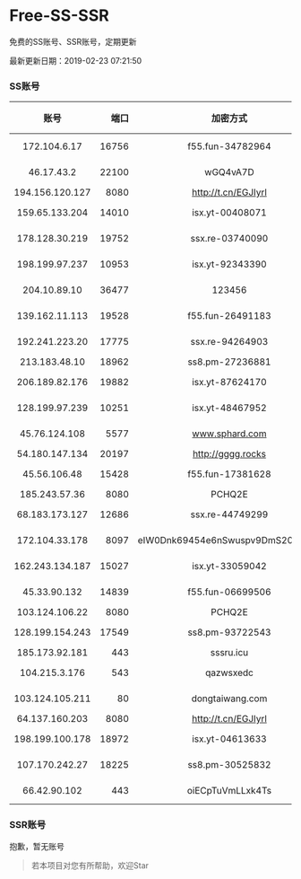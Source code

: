 # Free-SS-SSR

免费的SS账号、SSR账号，定期更新

最新更新日期：2019-02-23 07:21:50 

### SS账号

|账号|端口|加密方式|密码|更新时间|国家|
|:-----:|-----:|:----:|:----:|:----:|:----:|
|172.104.6.17|16756|f55.fun-34782964|aes-256-cfb|07:17:04|US|
|46.17.43.2|22100|wGQ4vA7D|aes-256-gcm|07:17:11|RU|
|194.156.120.127|8080|http://t.cn/EGJIyrl|rc4-md5|07:17:12|RU|
|159.65.133.204|14010|isx.yt-00408071|aes-256-cfb|07:17:05|SG|
|178.128.30.219|19752|ssx.re-03740090|aes-256-cfb|07:17:06|SG|
|198.199.97.237|10953|isx.yt-92343390|aes-256-cfb|07:17:04|US|
|204.10.89.10|36477|123456|aes-256-cfb|07:17:11|US|
|139.162.11.113|19528|f55.fun-26491183|aes-256-cfb|07:17:05|SG|
|192.241.223.20|17775|ssx.re-94264903|aes-256-cfb|07:17:05|US|
|213.183.48.10|18962|ss8.pm-27236881|rc4-md5|07:17:05|RU|
|206.189.82.176|19882|isx.yt-87624170|aes-256-cfb|07:17:06|SG|
|128.199.97.239|10251|isx.yt-48467952|aes-256-cfb|07:17:06|SG|
|45.76.124.108|5577|www.sphard.com|aes-256-cfb|07:17:12|AU|
|54.180.147.134|20197|http://gggg.rocks|chacha20|07:17:12|KR|
|45.56.106.48|15428|f55.fun-17381628|aes-256-cfb|07:17:03|US|
|185.243.57.36|8080|PCHQ2E|rc4-md5|07:17:12|US|
|68.183.173.127|12686|ssx.re-44749299|aes-256-cfb|07:17:05|US|
|172.104.33.178|8097|eIW0Dnk69454e6nSwuspv9DmS201tQ0D|aes-256-cfb|07:17:06|SG|
|162.243.134.187|15027|isx.yt-33059042|aes-256-cfb|07:17:04|US|
|45.33.90.132|14839|f55.fun-06699506|aes-256-cfb|07:17:04|US|
|103.124.106.22|8080|PCHQ2E|rc4-md5|07:17:11|US|
|128.199.154.243|17549|ss8.pm-93722543|aes-256-cfb|07:17:05|SG|
|185.173.92.181|443|sssru.icu|rc4-md5|07:17:13|RU|
|104.215.3.176|543|qazwsxedc|aes-256-gcm|07:17:12|JP|
|103.124.105.211|80|dongtaiwang.com|aes-256-cfb|07:17:06|US|
|64.137.160.203|8080|http://t.cn/EGJIyrl|rc4-md5|07:17:13|CA|
|198.199.100.178|18972|isx.yt-04613633|aes-256-cfb|07:17:04|US|
|107.170.242.27|18225|ss8.pm-30525832|aes-256-cfb|07:17:04|US|
|66.42.90.102|443|oiECpTuVmLLxk4Ts|aes-256-cfb|07:17:11|US|


### SSR账号

抱歉，暂无账号



> 若本项目对您有所帮助，欢迎Star